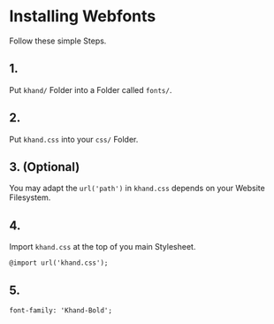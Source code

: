 # Installing Webfonts
Follow these simple Steps.

## 1.
Put `khand/` Folder into a Folder called `fonts/`.

## 2.
Put `khand.css` into your `css/` Folder.

## 3. (Optional)
You may adapt the `url('path')` in `khand.css` depends on your Website Filesystem.

## 4.
Import `khand.css` at the top of you main Stylesheet.

```
@import url('khand.css');
```

## 5.


```
font-family: 'Khand-Bold';
```

